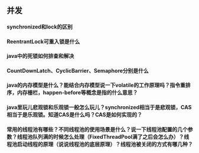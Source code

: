 ## 并发

#### synchronized和lock的区别

#### ReentrantLock可重入锁是什么

#### java中的死锁如何排查和解决

#### CountDownLatch、CyclicBarrier、Semaphore分别是什么

#### java的内存模型是什么？能结合内存模型说一下volatile的工作原理吗？指令重排序，内存栅栏，happen-before等概念是指的什么意思？

#### java里玩儿悲观锁和乐观锁一般怎么玩儿？synchronized相当于是悲观锁，CAS相当于是乐观锁。知道CAS是什么吗？CAS是如何实现的？

#### 常用的线程池有哪些？不同线程池的使用场景是什么？说一下线程池配置的几个参数？线程池队列满的时候怎么处理（FixedThreadPool满了之后会怎么办）？线程池启动线程的原理（说说线程池的底层原理）？线程池被关闭的方式有哪几种？